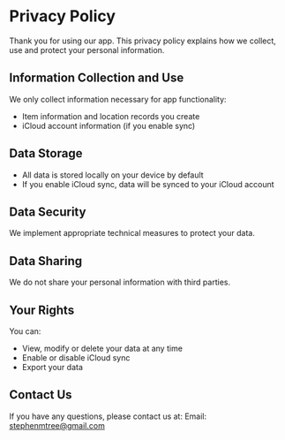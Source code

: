 <!--
 * @Author: qz
 * @Date: 2025-01-19 19:23:12
 * @LastEditTime: 2025-01-19 21:09:49
-->
# Privacy Policy

Thank you for using our app. This privacy policy explains how we collect, use and protect your personal information.

## Information Collection and Use

We only collect information necessary for app functionality:
- Item information and location records you create
- iCloud account information (if you enable sync)

## Data Storage

- All data is stored locally on your device by default
- If you enable iCloud sync, data will be synced to your iCloud account

## Data Security

We implement appropriate technical measures to protect your data.

## Data Sharing

We do not share your personal information with third parties.

## Your Rights

You can:
- View, modify or delete your data at any time
- Enable or disable iCloud sync
- Export your data

## Contact Us

If you have any questions, please contact us at:
Email: stephenmtree@gmail.com 

<style>
    .navbar {
        display: none;
    }
</style>